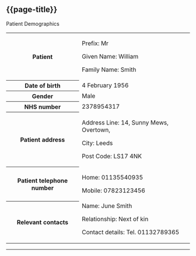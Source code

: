 ## {{page-title}}

<div class="section-entry-block">
    <div class="section-entry-heading">
        Patient Demographics
    </div>
<table width="100%">
  <tbody>
    <tr>
      <th>Patient</th>
      <td>
        <p>Prefix: Mr</p>
        <p>Given Name: William</p>
        <p>Family Name: Smith</p>
      </td>
    </tr>
    <tr>
      <th>Date of birth</th>
      <td>4 February 1956</td>
    </tr>
    <tr>
      <th>Gender</th>
      <td>Male</td>
    </tr>
    <tr>
      <th>NHS number</th>
      <td>2378954317</td>
    </tr>
    <tr>
      <th>Patient address</th>
      <td>
        <p>Address Line: 14, Sunny Mews, Overtown,</p>
        <p>City: Leeds</p>
        <p>Post Code: LS17 4NK</p>
      </td>
    </tr>
    <tr>
      <th>Patient telephone number</th>
      <td>
        <p>Home: 01135540935</p>
        <p>Mobile: 07823123456</p>
      </td>
    </tr>
    <tr>
      <th>Relevant contacts</th>
      <td>Name: June Smith <p>Relationship: Next of kin</p>
        <p>Contact details: Tel. 01132789365</p>
      </td>
    </tr>
  </tbody>
</table>
</div>

---
